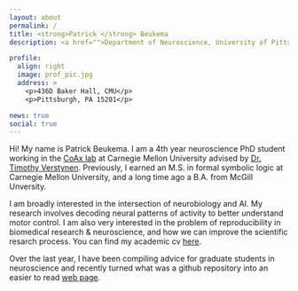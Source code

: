 ```yaml
---
layout: about
permalink: /
title: <strong>Patrick </strong> Beukema
description: <a href="">Department of Neuroscience, University of Pittsburgh & CoAxLab, Carnegie Mellon University

profile:
  align: right
  image: prof_pic.jpg
  address: >
    <p>436D Baker Hall, CMU</p>
    <p>Pittsburgh, PA 15201</p>

news: true
social: true
---
```


Hi! My name is Patrick Beukema. I am a 4th year neuroscience PhD student working in the [CoAx lab](http://www.psy.cmu.edu/~coaxlab/) at Carnegie Mellon University advised by [Dr. Timothy Verstynen](https://www.cmu.edu/dietrich/psychology/people/core-training-faculty/verstynen-timothy.html). Previously, I earned an M.S. in formal symbolic logic at Carnegie Mellon University, and a long time ago a B.A. from McGill Unversity.     

I am broadly interested in the intersection of neurobiology and AI. My research involves decoding neural patterns of activity to better understand motor control. I am also very interested in the problem of reproducibility in biomedical research & neuroscience, and how we can improve the scientific resarch process. You can find my academic cv [here](http://www.psy.cmu.edu/~coaxlab/resumes/beukema.pdf). 

Over the last year, I have been compiling advice for graduate students in neuroscience and recently turned what was a github repository into an easier to read [web page](https://pbeukema.github.io/LabHacks/). 
